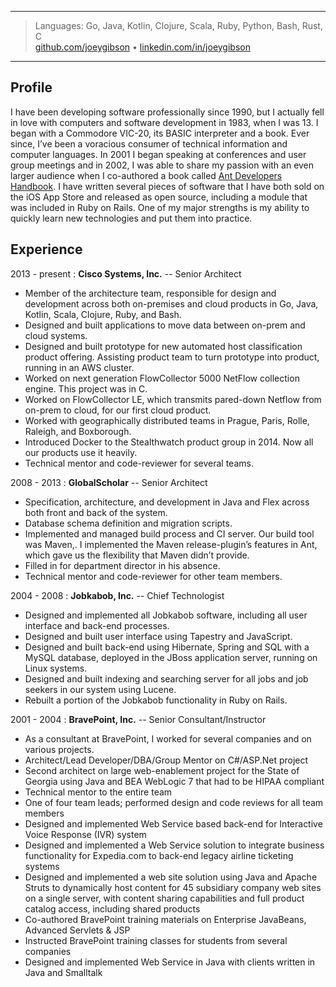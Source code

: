 ----

> Languages: Go, Java, Kotlin, Clojure, Scala, Ruby, Python, Bash, Rust, C\
> [github.com/joeygibson](https://github.com/joeygibson) • [linkedin.com/in/joeygibson](https://www.linkedin.com/in/joeygibson)

----

Profile
--------------------
I have been developing software professionally since 1990, but I actually fell in love with computers and software development in 1983, when I was 13. I began with a Commodore VIC-20, its BASIC interpreter and a book. Ever since, I’ve been a voracious consumer of technical information and computer languages. In 2001 I began speaking at conferences and user group meetings and in 2002, I was able to share my passion with an even larger audience when I co-authored a book called [Ant Developers Handbook](https://www.amazon.com/Ant-Developers-Handbook-Alan-Williamson/dp/0672324261). I have written several pieces of software that I have both sold on the iOS App Store and released as open source, including a module that was included in Ruby on Rails. One of my major strengths is my ability to quickly learn new technologies and put them into practice.

Experience
--------------------

2013 - present
: **Cisco Systems, Inc.** -- Senior Architect

* Member of the architecture team, responsible for design and development across both on-premises and cloud products in Go, Java, Kotlin, Scala, Clojure, Ruby, and Bash.
* Designed and built applications to move data between on-prem and cloud systems.
* Designed and built prototype for new automated host classification product offering. Assisting product team to turn prototype into product, running in an AWS cluster.
* Worked on next generation FlowCollector 5000 NetFlow collection engine. This project was in C.
* Worked on FlowCollector LE, which transmits pared-down Netflow from on-prem to cloud, for our first cloud product.
* Worked with geographically distributed teams in Prague, Paris, Rolle, Raleigh, and Boxborough.
* Introduced Docker to the Stealthwatch product group in 2014. Now all our products use it heavily.
* Technical mentor and code-reviewer for several teams.

2008 - 2013
: **GlobalScholar** -- Senior Architect

* Specification, architecture, and development in Java and Flex across both front and back of the system.
* Database schema definition and migration scripts. 
* Implemented and managed build process and CI server. Our build tool was Maven,. I implemented the Maven release-plugin’s features in Ant, which gave us the flexibility that Maven didn’t provide.
* Filled in for department director in his absence.
* Technical mentor and code-reviewer for other team members.

2004 - 2008
: **Jobkabob, Inc.** -- Chief Technologist

* Designed and implemented all Jobkabob software, including all user interface and back-end processes. 
* Designed and built user interface using Tapestry and JavaScript.
* Designed and built back-end using Hibernate, Spring and SQL with a MySQL database, deployed in the JBoss application server, running on Linux systems.
* Designed and built indexing and searching server for all jobs and job seekers in our system using Lucene.
* Rebuilt a portion of the Jobkabob functionality in Ruby on Rails.

2001 - 2004
: **BravePoint, Inc.** -- Senior Consultant/Instructor

* As a consultant at BravePoint, I worked for several companies and on various projects.
* Architect/Lead Developer/DBA/Group Mentor on C#/ASP.Net project
* Second architect on large web-enablement project for the State of Georgia using Java and BEA WebLogic 7 that had to be HIPAA compliant
* Technical mentor to the entire team
* One of four team leads; performed design and code reviews for all team members
* Designed and implemented Web Service based back-end for Interactive Voice Response (IVR) system
* Designed and implemented a Web Service solution to integrate business functionality for Expedia.com to back-end legacy airline ticketing systems
* Designed and implemented a web site solution using Java and Apache Struts to dynamically host content for 45 subsidiary company web sites on a single server, with content sharing capabilities and full product catalog access, including shared products
* Co-authored BravePoint training materials on Enterprise JavaBeans, Advanced Servlets & JSP
* Instructed BravePoint training classes for students from several companies
* Designed and implemented Web Service in Java with clients written in Java and Smalltalk
